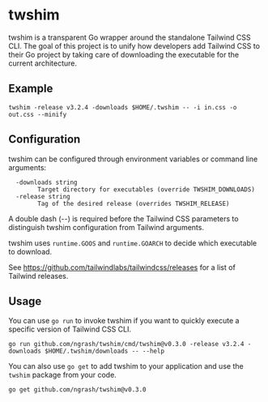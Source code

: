 # twshim

twshim is a transparent Go wrapper around the standalone Tailwind CSS CLI. 
The goal of this project is to unify how developers add Tailwind CSS to their Go project by taking care of downloading the executable for the current architecture.

## Example

```
twshim -release v3.2.4 -downloads $HOME/.twshim -- -i in.css -o out.css --minify
```

## Configuration

twshim can be configured through environment variables or command line arguments:

```
  -downloads string
        Target directory for executables (override TWSHIM_DOWNLOADS)
  -release string
        Tag of the desired release (overrides TWSHIM_RELEASE)
```

A double dash (--) is required before the Tailwind CSS parameters to distinguish twshim configuration from Tailwind arguments.

twshim uses `runtime.GOOS` and `runtime.GOARCH` to decide which executable to download.

See https://github.com/tailwindlabs/tailwindcss/releases for a list of Tailwind releases.

## Usage

You can use `go run` to invoke twshim if you want to quickly execute a specific version of Tailwind CSS CLI.

```shell
go run github.com/ngrash/twshim/cmd/twshim@v0.3.0 -release v3.2.4 -downloads $HOME/.twshim/downloads -- --help
```

You can also use `go get` to add twshim to your application and use the `twshim` package from your code.

```shell
go get github.com/ngrash/twshim@v0.3.0
```